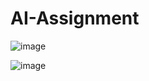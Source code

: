 # AI-Assignment

![image](https://github.com/user-attachments/assets/3f60b1ca-a354-461c-8f7b-8735787e6ad4)

![image](https://github.com/user-attachments/assets/fb3513ef-86cb-4543-bbc8-0d7050dcffe5)
